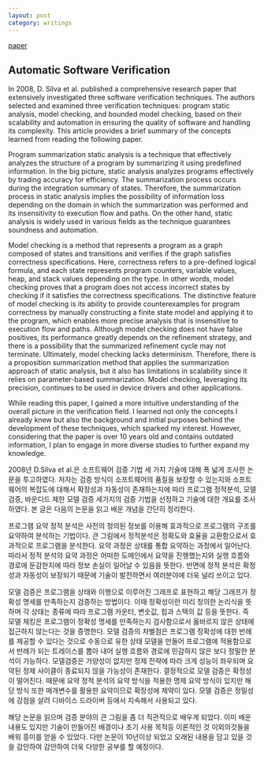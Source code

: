 ```yaml
---
layout: post
category: writings
---
```


[paper]({{site.url}}/assets/docs/automatic_verfication.pdf)

## Automatic Software Verification

In 2008, D. Silva et al. published a comprehensive research paper that extensively investigated three software verification techniques. The authors selected and examined three verification techniques: program static analysis, model checking, and bounded model checking, based on their scalability and automation in ensuring the quality of software and handling its complexity. This article provides a brief summary of the concepts learned from reading the following paper.

Program summarization static analysis is a technique that effectively analyzes the structure of a program by summarizing it using predefined information. In the big picture, static analysis analyzes programs effectively by trading accuracy for efficiency. The summarization process occurs during the integration summary of states. Therefore, the summarization process in static analysis implies the possibility of information loss depending on the domain in which the summarization was performed and its insensitivity to execution flow and paths. On the other hand, static analysis is widely used in various fields as the technique guarantees soundness and automation.

Model checking is a method that represents a program as a graph composed of states and transitions and verifies if the graph satisfies correctness specifications. Here, correctness refers to a pre-defined logical formula, and each state represents program counters, variable values, heap, and stack values depending on the type. In other words, model checking proves that a program does not access incorrect states by checking if it satisfies the correctness specifications. The distinctive feature of model checking is its ability to provide counterexamples for program correctness by manually constructing a finite state model and applying it to the program, which enables more precise analysis that is insensitive to execution flow and paths. Although model checking does not have false positives, its performance greatly depends on the refinement strategy, and there is a possibility that the summarized refinement cycle may not terminate. Ultimately, model checking lacks determinism. Therefore, there is a proposition summarization method that applies the summarization approach of static analysis, but it also has limitations in scalability since it relies on parameter-based summarization. Model checking, leveraging its precision, continues to be used in device drivers and other applications.

While reading this paper, I gained a more intuitive understanding of the overall picture in the verification field. I learned not only the concepts I already knew but also the background and initial purposes behind the development of these techniques, which sparked my interest. However, considering that the paper is over 10 years old and contains outdated information, I plan to engage in more diverse studies to further expand my knowledge.

2008년 D.Silva et al.은 소프트웨어 검증 기법 세 가지 기술에 대해 폭 넓게 조사한 논문을 투고하였다. 저자는 검증 방식이 소프트웨어의 품질을 보장할 수 있는지와 소프트웨어의 복잡도에 대해서 확장성과 자동성이 존재하는지에 따라 프로그램 정적분석, 모델 검증, 바운디드 제한 모델 검증 세가지의 검증 기법을 선정하고 기술에 대한 개요를 조사하였다. 본 글은 다음의 논문을 읽고 배운 개념을 간단히 정리한다.

프로그램 요약 정적 분석은 사전의 정의된 정보를 이용해 효과적으로 프로그램의 구조를 요약하여 분석하는 기법이다. 큰 그림에서 정적분석은 정확도와 효율을 교환함으로서 효과적으로 프로그램을 분석한다. 요약 과정은 상태를 통합 요약하는 과정에서 일어난다. 따라서 정적 분석의 요약 과정은 어떠한 도메인에서 요약을 진행했는지와 실행 흐름와 경로에 둔감한지에 따라 정보 손실이 일어날 수 있음을 뜻한다. 반면에 정적 분석은 확정성과 자동성이 보장되기 때문에 기술이 발전하면서 여러분야에 더욱 널리 쓰이고 있다.

모델 검증은 프로그램을 상태와 이행으로 이루어진 그래프로 표현하고 해당 그래프가 정확성 명세를 만족하는지 검증하는 방법이다. 이때 정확성이란 미리 정의한 논리식을 뜻하며 각 상태는 종류에 따라 프로그램 카운터, 변숫값, 힙과 스택의 값 등을 뜻한다. 즉 모델 체킹은 프로그램이 정확성 명세를 만족하는지 검사함으로서 옳바르지 않은 상태에 접근하지 않는다는 것을 증명한다. 모델 검증의 차별점은 프로그램 정확성에 대한 반례를 제공할 수 있다는 것으로 수동으로 유한 상태 모델을 만들어 프로그램에 적용함으로서 반례가 되는 트레이스를 뽑아 내어 실행 흐름와 경로에 민감하지 않은 보다 정밀한 분석이 가능하다. 모델검증은 가양성이 없지만 정제 전략에 따라 크게 성능이 좌우되며 요약된 정제 사이클이 종료되지 않을 가능성이 존재한다. 결정적으로 모델 검증은 확정성이 떨어진다. 때문에 요약 정적 분석의 요약 방식을 적용한 명제 요약 방식이 있지만 해당 방식 또한 매개변수를 활용한 요약이므로 확장성에 제약이 있다. 모델 검증은 정밀성에 강점을 살려 디바이스 드라이버 등에서 지속해서 사용되고 있다.

해당 논문을 읽으며 검증 분야의 큰 그림을 좀 더 직관적으로 배우게 되었다. 이미 배운 내용도 있지만 기술이 만들어진 배경이나 초기 사용 목적등 이론적인 것 이외의것들을 배워 흥미를 얻을 수 있었다. 다만 논문이 10년이상 되었고 오래된 내용을 담고 있을 것을 감안하여 감안하여 더욱 다양한 공부를 할 예정이다.

